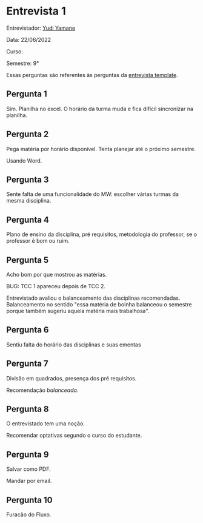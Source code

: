 # Entrevista 1

Entrevistador: [Yudi Yamane](https://github.com/yudi-azvd)

Data: 22/06/2022

Curso: 

Semestre: 9°

Essas perguntas são referentes às perguntas da 
[entrevista template](Base/AbordagemNaoEspecifica/elicitacao/entrevista?id=metodologia).


## Pergunta 1
Sim. Planilha no excel. O horário da turma muda e fica difícil sincronizar na 
planilha.

## Pergunta 2
Pega matéria por horário disponível. Tenta planejar até o próximo semestre.

Usando Word.

## Pergunta 3

Sente falta de uma funcionalidade do MW: escolher várias turmas da mesma 
disciplina.

## Pergunta 4

Plano de ensino da disciplina, pré requisitos, metodologia do professor, se o
professor é bom ou ruim.

## Pergunta 5

Acho bom por que mostrou as matérias.

BUG: TCC 1 apareceu depois de TCC 2.

Entrevistado avaliou o balanceamento das disciplinas recomendadas. 
Balanceamento no sentido "essa matéria de boinha balanceou o semestre 
porque também sugeriu aquela matéria mais trabalhosa".

## Pergunta 6

Sentiu falta do horário das disciplinas e suas ementas

## Pergunta 7

Divisão em quadrados, presença dos pré requisitos. 

Recomendação _balanceada_.

## Pergunta 8

O entrevistado tem uma noção.

Recomendar optativas segundo o curso do estudante.

## Pergunta 9

Salvar como PDF.

Mandar por email.

## Pergunta 10

Furacão do Fluxo.